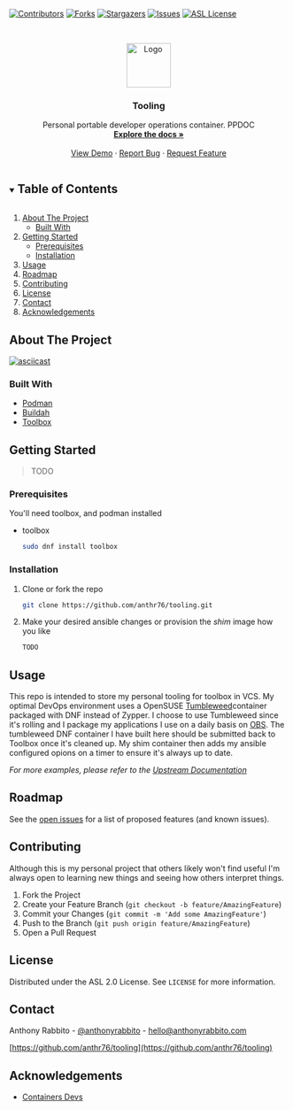 <!--
*** Thanks for checking out the Best-README-Template. If you have a suggestion
*** that would make this better, please fork the repo and create a pull request
*** or simply open an issue with the tag "enhancement".
*** Thanks again! Now go create something AMAZING! :D
***
***
***
*** To avoid retyping too much info. Do a search and replace for the following:
*** anthr76, tooling, anthonyrabbito, hello@anthonyrabbito.com, Personal DevOps Tooling, project_description
-->



<!-- PROJECT SHIELDS -->
<!--
*** I'm using markdown "reference style" links for readability.
*** Reference links are enclosed in brackets [ ] instead of parentheses ( ).
*** See the bottom of this document for the declaration of the reference variables
*** for contributors-url, forks-url, etc. This is an optional, concise syntax you may use.
*** https://www.markdownguide.org/basic-syntax/#reference-style-links
-->
[![Contributors][contributors-shield]][contributors-url]
[![Forks][forks-shield]][forks-url]
[![Stargazers][stars-shield]][stars-url]
[![Issues][issues-shield]][issues-url]
[![ASL License][license-shield]][license-url]



<!-- PROJECT LOGO -->
<br />
<p align="center">
  <a href="https://github.com/anthr76/tooling">
    <img src="https://pixy.org/src/16/160904.png" alt="Logo" width="80" height="80">
  </a>

  <h3 align="center">Tooling</h3>

  <p align="center">
    Personal portable developer operations container. PPDOC
    <br />
    <a href="https://github.com/anthr76/tooling/docs"><strong>Explore the docs »</strong></a>
    <br />
    <br />
    <a href="https://github.com/anthr76/tooling">View Demo</a>
    ·
    <a href="https://github.com/anthr76/tooling/issues">Report Bug</a>
    ·
    <a href="https://github.com/anthr76/tooling/issues">Request Feature</a>
  </p>
</p>



<!-- TABLE OF CONTENTS -->
<details open="open">
  <summary><h2 style="display: inline-block">Table of Contents</h2></summary>
  <ol>
    <li>
      <a href="#about-the-project">About The Project</a>
      <ul>
        <li><a href="#built-with">Built With</a></li>
      </ul>
    </li>
    <li>
      <a href="#getting-started">Getting Started</a>
      <ul>
        <li><a href="#prerequisites">Prerequisites</a></li>
        <li><a href="#installation">Installation</a></li>
      </ul>
    </li>
    <li><a href="#usage">Usage</a></li>
    <li><a href="#roadmap">Roadmap</a></li>
    <li><a href="#contributing">Contributing</a></li>
    <li><a href="#license">License</a></li>
    <li><a href="#contact">Contact</a></li>
    <li><a href="#acknowledgements">Acknowledgements</a></li>
  </ol>
</details>



<!-- ABOUT THE PROJECT -->
## About The Project

[![asciicast](https://asciinema.org/a/LOSmlIAVU6J1iHXWbDCGKaFRo.svg)](https://asciinema.org/a/LOSmlIAVU6J1iHXWbDCGKaFRo)

<script id="asciicast-LOSmlIAVU6J1iHXWbDCGKaFRo" src="https://asciinema.org/a/LOSmlIAVU6J1iHXWbDCGKaFRo.js" async></script>



### Built With

* [Podman](https://github.com/containers/podman)
* [Buildah](https://github.com/containers/buildah)
* [Toolbox](https://github.com/containers/toolbox)



<!-- GETTING STARTED -->
## Getting Started

> TODO

### Prerequisites

You'll need toolbox, and podman installed
* toolbox
  ```sh
  sudo dnf install toolbox
  ```

### Installation

1. Clone or fork the repo
   ```sh
   git clone https://github.com/anthr76/tooling.git
   ```
2. Make your desired ansible changes or provision the *shim* image how you like
   ```sh
   TODO
   ```



<!-- USAGE EXAMPLES -->
## Usage

This repo is intended to store my personal tooling for toolbox in VCS. My optimal DevOps environment uses a OpenSUSE [Tumbleweed](https://registry.opensuse.org/cgi-bin/cooverview)container packaged with DNF instead of Zypper. I choose to use Tumbleweed since it's rolling and I package my applications I use on a daily basis on [OBS](https://build.opensuse.org/package/show/home:anthr76:kubernetes/). The tumbleweed DNF container I have built here should be submitted back to Toolbox once it's cleaned up. My shim container then adds my ansible configured opions on a timer to ensure it's always up to date.

_For more examples, please refer to the [Upstream Documentation](https://github.com/containers/toolbox)_



<!-- ROADMAP -->
## Roadmap

See the [open issues](https://github.com/anthr76/tooling/issues) for a list of proposed features (and known issues).



<!-- CONTRIBUTING -->
## Contributing

Although this is my personal project that others likely won't find useful I'm always open to learning new things and seeing how others interpret things. 

1. Fork the Project
2. Create your Feature Branch (`git checkout -b feature/AmazingFeature`)
3. Commit your Changes (`git commit -m 'Add some AmazingFeature'`)
4. Push to the Branch (`git push origin feature/AmazingFeature`)
5. Open a Pull Request



<!-- LICENSE -->
## License

Distributed under the ASL 2.0 License. See `LICENSE` for more information.



<!-- CONTACT -->
## Contact

Anthony Rabbito - [@anthonyrabbito](https://twitter.com/anthonyrabbito) - hello@anthonyrabbito.com

[https://github.com/anthr76/tooling](https://github.com/anthr76/tooling)



<!-- ACKNOWLEDGEMENTS -->
## Acknowledgements

* [Containers Devs](https://github.com/containers?q=&type=&language=)





<!-- MARKDOWN LINKS & IMAGES -->
<!-- https://www.markdownguide.org/basic-syntax/#reference-style-links -->
[contributors-shield]: https://img.shields.io/github/contributors/anthr76/tooling.svg?style=for-the-badge
[contributors-url]: https://github.com/anthr76/tooling/graphs/contributors
[forks-shield]: https://img.shields.io/github/forks/anthr76/tooling.svg?style=for-the-badge
[forks-url]: https://github.com/anthr76/tooling/network/members
[stars-shield]: https://img.shields.io/github/stars/anthr76/tooling.svg?style=for-the-badge
[stars-url]: https://github.com/anthr76/tooling/stargazers
[issues-shield]: https://img.shields.io/github/issues/anthr76/tooling.svg?style=for-the-badge
[issues-url]: https://github.com/anthr76/tooling/issues
[license-shield]: https://img.shields.io/github/license/anthr76/tooling.svg?style=for-the-badge
[license-url]: https://github.com/anthr76/tooling/blob/master/LICENSE